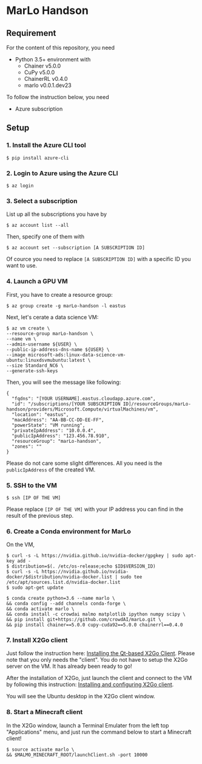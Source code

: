 # MarLo Handson

## Requirement

For the content of this repository, you need
- Python 3.5+ environment with
    - Chainer v5.0.0
    - CuPy v5.0.0
    - ChainerRL v0.4.0
    - marlo v0.0.1.dev23

To follow the instruction below, you need
- Azure subscription

## Setup

### 1. Install the Azure CLI tool

```
$ pip install azure-cli
```

### 2. Login to Azure using the Azure CLI

```
$ az login
```

### 3. Select a subscription

List up all the subscriptions you have by
```
$ az account list --all
```

Then, specify one of them with
```
$ az account set --subscription [A SUBSCRIPTION ID]
```
Of cource you need to replace `[A SUBSCRIPTION ID]` with a specific ID you want to use.

### 4. Launch a GPU VM

First, you have to create a resource group:
```
$ az group create -g marLo-handson -l eastus
```

Next, let's cerate a data science VM:
```
$ az vm create \
--resource-group marLo-handson \
--name vm \
--admin-username ${USER} \
--public-ip-address-dns-name ${USER} \
--image microsoft-ads:linux-data-science-vm-ubuntu:linuxdsvmubuntu:latest \
--size Standard_NC6 \
--generate-ssh-keys
```

Then, you will see the message like following:
```
{
  "fqdns": "[YOUR USERNAME].eastus.cloudapp.azure.com",
  "id": "/subscriptions/[YOUR SUBSCRIPTION ID]/resourceGroups/marLo-handson/providers/Microsoft.Compute/virtualMachines/vm",
  "location": "eastus",
  "macAddress": "AA-BB-CC-DD-EE-FF",
  "powerState": "VM running",
  "privateIpAddress": "10.0.0.4",
  "publicIpAddress": "123.456.78.910",
  "resourceGroup": "marLo-handson",
  "zones": ""
}
```
Please do not care some slight differences. All you need is the `publicIpAddress` of the created VM.

### 5. SSH to the VM

```
$ ssh [IP OF THE VM]
```
Please replace `[IP OF THE VM]` with your IP address you can find in the result of the previous step.

### 6. Create a Conda environment for MarLo

On the VM,
```
$ curl -s -L https://nvidia.github.io/nvidia-docker/gpgkey | sudo apt-key add -
$ distribution=$(. /etc/os-release;echo $ID$VERSION_ID)
$ curl -s -L https://nvidia.github.io/nvidia-docker/$distribution/nvidia-docker.list | sudo tee /etc/apt/sources.list.d/nvidia-docker.list
$ sudo apt-get update
```

```
$ conda create python=3.6 --name marlo \
&& conda config --add channels conda-forge \
&& conda activate marlo \
&& conda install -c crowdai malmo matplotlib ipython numpy scipy \
&& pip install git+https://github.com/crowdAI/marLo.git \
&& pip install chainer==5.0.0 cupy-cuda92==5.0.0 chainerrl==0.4.0
```

### 7. Install X2Go client

Just follow the instruction here: [Installing the Qt-based X2Go Client](https://wiki.x2go.org/doku.php/doc:installation:x2goclient). Please note that you only needs the "client". You do not have to setup the X2Go server on the VM. It has already been ready to go!

After the installation of X2Go, just launch the client and connect to the VM by following this instruction: [Installing and configuring X2Go client](https://docs.microsoft.com/azure/machine-learning/data-science-virtual-machine/linux-dsvm-intro#installing-and-configuring-x2go-client).

You will see the Ubuntu desktop in the X2Go client window.

### 8. Start a Minecraft client

In the X2Go window, launch a Terminal Emulater from the left top "Applications" menu, and just run the command below to start a Minecraft client!
```
$ source activate marlo \
&& $MALMO_MINECRAFT_ROOT/launchClient.sh -port 10000
```
